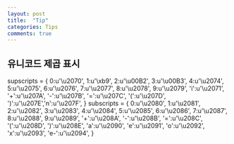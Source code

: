 ```yaml
---
layout: post
title:  "Tip"
categories: Tips
comments: true
---
```



## 유니코드 제곱 표시
supscripts = {
        0:u'\u2070', 1:u'\xb9', 2:u'\u00B2', 3:u'\u00B3', 4:u'\u2074', 5:u'\u2075', 6:u'\u2076',
        7:u'\u2077', 8:u'\u2078', 9:u'\u2079', 'i':u'\u2071', '+':u'\u207A', '-':u'\u207B', '=':u'\u207C',
      '(':u'\u207D', ')':u'\u207E','n':u'\u207F',   }
subscripts = {
        0:u'\u2080', 1:u'\u2081', 2:u'\u2082', 3:u'\u2083', 4:u'\u2084',
        5:u'\u2085', 6:u'\u2086', 7:u'\u2087', 8:u'\u2088', 9:u'\u2089',
      '+':u'\u208A', '-':u'\u208B', '=':u'\u208C', '(':u'\u208D', ')':u'\u208E', 
      'a':u'\u2090', 'e':u'\u2091', 'o':u'\u2092', 'x':u'\u2093', 'e-':u'\u2094',
      }
